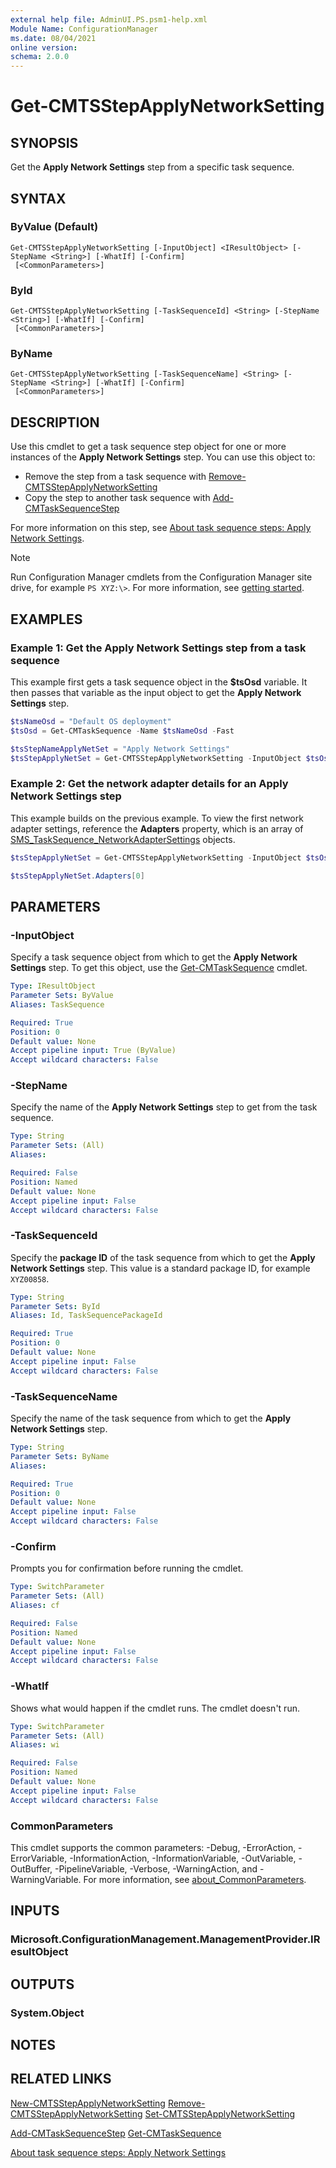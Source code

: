 ```yaml
---
external help file: AdminUI.PS.psm1-help.xml
Module Name: ConfigurationManager
ms.date: 08/04/2021
online version:
schema: 2.0.0
---
```


# Get-CMTSStepApplyNetworkSetting

## SYNOPSIS

Get the **Apply Network Settings** step from a specific task sequence.

## SYNTAX

### ByValue (Default)
```
Get-CMTSStepApplyNetworkSetting [-InputObject] <IResultObject> [-StepName <String>] [-WhatIf] [-Confirm]
 [<CommonParameters>]
```

### ById
```
Get-CMTSStepApplyNetworkSetting [-TaskSequenceId] <String> [-StepName <String>] [-WhatIf] [-Confirm]
 [<CommonParameters>]
```

### ByName
```
Get-CMTSStepApplyNetworkSetting [-TaskSequenceName] <String> [-StepName <String>] [-WhatIf] [-Confirm]
 [<CommonParameters>]
```

## DESCRIPTION

Use this cmdlet to get a task sequence step object for one or more instances of the **Apply Network Settings** step. You can use this object to:

- Remove the step from a task sequence with [Remove-CMTSStepApplyNetworkSetting](Remove-CMTSStepApplyNetworkSetting.md)
- Copy the step to another task sequence with [Add-CMTaskSequenceStep](Add-CMTaskSequenceStep.md)

For more information on this step, see [About task sequence steps: Apply Network Settings](/mem/configmgr/osd/understand/task-sequence-steps#BKMK_ApplyNetworkSettings).

> [!NOTE]
> Run Configuration Manager cmdlets from the Configuration Manager site drive, for example `PS XYZ:\>`. For more information, see [getting started](/powershell/sccm/overview).

## EXAMPLES

### Example 1: Get the Apply Network Settings step from a task sequence

This example first gets a task sequence object in the **$tsOsd** variable. It then passes that variable as the input object to get the **Apply Network Settings** step.

```powershell
$tsNameOsd = "Default OS deployment"
$tsOsd = Get-CMTaskSequence -Name $tsNameOsd -Fast

$tsStepNameApplyNetSet = "Apply Network Settings"
$tsStepApplyNetSet = Get-CMTSStepApplyNetworkSetting -InputObject $tsOsd -StepName $tsStepNameApplyNetSet
```

### Example 2: Get the network adapter details for an Apply Network Settings step

This example builds on the previous example. To view the first network adapter settings, reference the **Adapters** property, which is an array of [SMS_TaskSequence_NetworkAdapterSettings](/mem/configmgr/develop/reference/osd/sms_tasksequence_networkadaptersettings-server-wmi-class) objects.

```powershell
$tsStepApplyNetSet = Get-CMTSStepApplyNetworkSetting -InputObject $tsOsd -StepName $tsStepNameApplyNetSet

$tsStepApplyNetSet.Adapters[0]
```

## PARAMETERS

### -InputObject

Specify a task sequence object from which to get the **Apply Network Settings** step. To get this object, use the [Get-CMTaskSequence](Get-CMTaskSequence.md) cmdlet.

```yaml
Type: IResultObject
Parameter Sets: ByValue
Aliases: TaskSequence

Required: True
Position: 0
Default value: None
Accept pipeline input: True (ByValue)
Accept wildcard characters: False
```

### -StepName

Specify the name of the **Apply Network Settings** step to get from the task sequence.

```yaml
Type: String
Parameter Sets: (All)
Aliases:

Required: False
Position: Named
Default value: None
Accept pipeline input: False
Accept wildcard characters: False
```

### -TaskSequenceId

Specify the **package ID** of the task sequence from which to get the **Apply Network Settings** step. This value is a standard package ID, for example `XYZ00858`.

```yaml
Type: String
Parameter Sets: ById
Aliases: Id, TaskSequencePackageId

Required: True
Position: 0
Default value: None
Accept pipeline input: False
Accept wildcard characters: False
```

### -TaskSequenceName

Specify the name of the task sequence from which to get the **Apply Network Settings** step.

```yaml
Type: String
Parameter Sets: ByName
Aliases:

Required: True
Position: 0
Default value: None
Accept pipeline input: False
Accept wildcard characters: False
```

### -Confirm

Prompts you for confirmation before running the cmdlet.

```yaml
Type: SwitchParameter
Parameter Sets: (All)
Aliases: cf

Required: False
Position: Named
Default value: None
Accept pipeline input: False
Accept wildcard characters: False
```

### -WhatIf

Shows what would happen if the cmdlet runs. The cmdlet doesn't run.

```yaml
Type: SwitchParameter
Parameter Sets: (All)
Aliases: wi

Required: False
Position: Named
Default value: None
Accept pipeline input: False
Accept wildcard characters: False
```

### CommonParameters
This cmdlet supports the common parameters: -Debug, -ErrorAction, -ErrorVariable, -InformationAction, -InformationVariable, -OutVariable, -OutBuffer, -PipelineVariable, -Verbose, -WarningAction, and -WarningVariable. For more information, see [about_CommonParameters](http://go.microsoft.com/fwlink/?LinkID=113216).

## INPUTS

### Microsoft.ConfigurationManagement.ManagementProvider.IResultObject

## OUTPUTS

### System.Object

## NOTES

## RELATED LINKS

[New-CMTSStepApplyNetworkSetting](New-CMTSStepApplyNetworkSetting.md)
[Remove-CMTSStepApplyNetworkSetting](Remove-CMTSStepApplyNetworkSetting.md)
[Set-CMTSStepApplyNetworkSetting](Set-CMTSStepApplyNetworkSetting.md)

[Add-CMTaskSequenceStep](Add-CMTaskSequenceStep.md)
[Get-CMTaskSequence](Get-CMTaskSequence.md)

[About task sequence steps: Apply Network Settings](/mem/configmgr/osd/understand/task-sequence-steps#BKMK_ApplyNetworkSettings)
